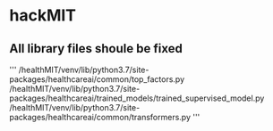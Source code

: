 # hackMIT

## All library files shoule be fixed
'''
<ROOT REPO>/healthMIT/venv/lib/python3.7/site-packages/healthcareai/common/top_factors.py
<ROOT REPO>/healthMIT/venv/lib/python3.7/site-packages/healthcareai/trained_models/trained_supervised_model.py
<ROOT REPO>/healthMIT/venv/lib/python3.7/site-packages/healthcareai/common/transformers.py
'''